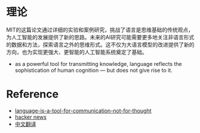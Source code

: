 # 理论
MIT的这篇论文通过详细的实验和案例研究，挑战了语言是思维基础的传统观点，为人工智能的发展提供了新的思路。未来的AI研究可能需要更多地关注非语言形式的数据和方法，探索语言之外的思维形式。这不仅为大语言模型的改进提供了新的方向，也为实现更强大、更智能的人工智能系统奠定了基础。

* as a powerful tool for transmitting knowledge, language reflects the sophistication of human cognition — but does not give rise to it. 

# Reference
* [language-is-a-tool-for-communication-not-for-thought](https://www.technologynetworks.com/neuroscience/news/language-is-a-tool-for-communication-not-for-thought-mit-researchers-argue-388410)
* [hacker news](https://news.ycombinator.com/item?id=40756176)
* [中文翻译](https://blog.csdn.net/weixin_41496173/article/details/140419866)